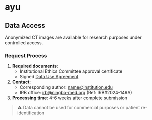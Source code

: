 # ayu
## Data Access  
Anonymized CT images are available for research purposes under controlled access.  

### Request Process  
1. **Required documents**:  
   - Institutional Ethics Committee approval certificate  
   - Signed [Data Use Agreement](templates/data_use_agreement.docx)  
2. **Contact**:  
   - Corresponding author: [name@institution.edu](mailto:name@institution.edu)  
   - IRB office: [irb@ningbo-med.org](mailto:irb@ningbo-med.org) (Ref: IRB#2024-149A)  
3. **Processing time**: 4-6 weeks after complete submission  

> ⚠️ Data cannot be used for commercial purposes or patient re-identification  
